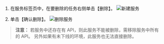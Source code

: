 1. 在服务标签页中，在要删除的任务右侧单击【删除】。
![新建服务](//mc.qcloudimg.com/static/img/1022874639e1f4abcac19faf68c8ff68/image.png)

2. 单击【确认删除】。
![删除服务](//mc.qcloudimg.com/static/img/428744851d94605583e28f98f3cb283d/image.png)
> **注意：**
> 若服务中还存在有 API，则此服务不能被删除，需移除服务中所有的 API。
> 另外如果有未下线的环境，此服务也无法直接删除。